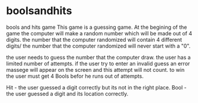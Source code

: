 # boolsandhits
bools and hits game
This game is a guessing game.
At the begining of the game the computer will make a random number which will be made out of 4 digits.
the number that the computer randomized will contain 4 different digits/
the number that the computer randomized will never start with a "0".

the user needs to guess the number that the computer draw.
the user has a limited number of attempts.
if the user try to enter an invalid guess an error massege will appear on the screen and this attempt will not count.
to win the user must get 4 Bools befor he runs out of attempts.

Hit - the user guessed a digit correctly but its not in the right place.
Bool - the user guessed a digit and its location correctly.
